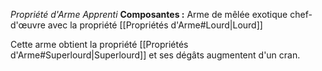 _Propriété d'Arme Apprenti_
__Composantes :__ Arme de mêlée exotique chef-d'œuvre avec la propriété [[Propriétés d'Arme#Lourd|Lourd]]

Cette arme obtient la propriété [[Propriétés d'Arme#Superlourd|Superlourd]] et ses dégâts augmentent d'un cran.